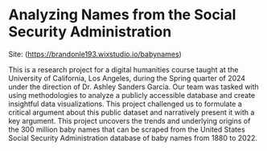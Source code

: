 # Analyzing Names from the Social Security Administration

Site: (https://brandonle193.wixstudio.io/babynames)

This is a research project for a digital humanities course taught at the University of California, Los Angeles, during the Spring quarter of 2024 under the direction of Dr. Ashley Sanders Garcia.
Our team was tasked with using methodologies to analyze a publicly accessible database and create insightful data visualizations. This project challenged us to formulate a critical argument about this public dataset and narratively present it with a key argument.
This project uncovers the trends and underlying origins of the 300 million baby names that can be scraped from the United States Social Security Administration database of baby names from 1880 to 2022.
